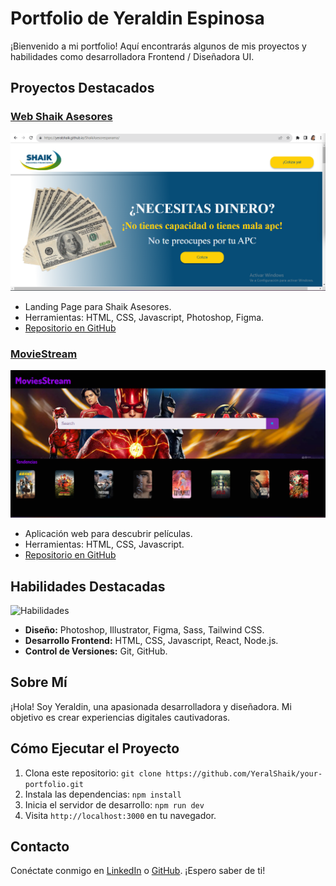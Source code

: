 # Portfolio de Yeraldin Espinosa

¡Bienvenido a mi portfolio! Aquí encontrarás algunos de mis proyectos y habilidades como desarrolladora Frontend / Diseñadora UI.

## Proyectos Destacados

### [Web Shaik Asesores](https://yeralshaik.github.io/ShaikAsesorespanama/)
![Web Shaik Asesores](./src/assets/Captura%20de%20pantalla%202023-09-18%20121752.png)
- Landing Page para Shaik Asesores.
- Herramientas: HTML, CSS, Javascript, Photoshop, Figma.
- [Repositorio en GitHub](https://github.com/YeralShaik/ShaikAsesorespanama.git)

### [MovieStream](https://moviestreams.netlify.app/)
![MovieStream](./src/assets/Captura%20de%20pantalla%202023-12-16%20133922.png)
- Aplicación web para descubrir películas.
- Herramientas: HTML, CSS, Javascript.
- [Repositorio en GitHub](https://github.com/YeralShaik/MovieStream.git)


## Habilidades Destacadas

![Habilidades](./src/assets/skills.png)

- **Diseño:** Photoshop, Illustrator, Figma, Sass, Tailwind CSS.
- **Desarrollo Frontend:** HTML, CSS, Javascript, React, Node.js.
- **Control de Versiones:** Git, GitHub.

## Sobre Mí

¡Hola! Soy Yeraldin, una apasionada desarrolladora y diseñadora. Mi objetivo es crear experiencias digitales cautivadoras.

## Cómo Ejecutar el Proyecto

1. Clona este repositorio: `git clone https://github.com/YeralShaik/your-portfolio.git`
2. Instala las dependencias: `npm install`
3. Inicia el servidor de desarrollo: `npm run dev`
4. Visita `http://localhost:3000` en tu navegador.

## Contacto

Conéctate conmigo en [LinkedIn](https://www.linkedin.com/in/yeraldinespinosa//) o [GitHub](https://github.com/YeralShaik). ¡Espero saber de ti!



